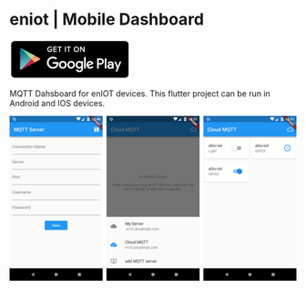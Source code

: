# eniot | Mobile Dashboard

[![](/images/google-play.png)](https://play.google.com/store/apps/details?id=com.enbiso.eniotdash)

MQTT Dahsboard for enIOT devices. This flutter project can be run in Android and IOS devices.

![](/images/screenshots.png)
